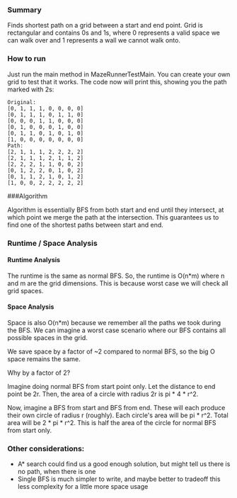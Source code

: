 ### Summary

Finds shortest path on a grid between a start and end point. Grid is rectangular and contains 0s and 1s, where 0 
represents a valid space we can walk over and 1 represents a wall we cannot walk onto.

### How to run
Just run the main method in MazeRunnerTestMain. You can create your own grid to test that it works.
The code now will print this, showing you the path marked with 2s:
```
Original: 
[0, 1, 1, 1, 0, 0, 0, 0]
[0, 1, 1, 1, 0, 1, 1, 0]
[0, 0, 0, 1, 1, 0, 0, 0]
[0, 1, 0, 0, 0, 1, 0, 0]
[0, 1, 1, 0, 1, 0, 1, 0]
[1, 0, 0, 0, 0, 0, 0, 0]
Path: 
[2, 1, 1, 1, 2, 2, 2, 2]
[2, 1, 1, 1, 2, 1, 1, 2]
[2, 2, 2, 1, 1, 0, 0, 2]
[0, 1, 2, 2, 0, 1, 0, 2]
[0, 1, 1, 2, 1, 0, 1, 2]
[1, 0, 0, 2, 2, 2, 2, 2]
```

###Algorithm

Algorithm is essentially BFS from both start and end until they intersect, at which point we merge the path at the
intersection. This guarantees us to find one of the shortest paths between start and end.

### Runtime / Space Analysis

#### Runtime Analysis
The runtime is the same as normal BFS. So, the runtime is O(n*m) where n and m are the grid dimensions. 
This is because worst case we will check all grid spaces.

#### Space Analysis
Space is also O(n*m) because we remember all the paths we took during the BFS. We can imagine a worst case scenario
where our BFS contains all possible spaces in the grid.

We save space by a factor of ~2 compared to normal BFS, so the big O space remains the same.

Why by a factor of 2?

Imagine doing normal BFS from start point only. Let the distance to end point be 2r. Then, the area of a circle with
radius 2r is pi * 4 * r^2.

Now, imagine a BFS from start and BFS from end. These will each produce their own circle of radius r (roughly). Each
circle's area will be pi * r^2. Total area will be 2 * pi * r^2. This is half the area of the circle for normal BFS from 
start only.

### Other considerations:
- A* search could find us a good enough solution, but might tell us there is no path, when there is one
- Single BFS is much simpler to write, and maybe better to tradeoff this less complexity for a little more space usage
